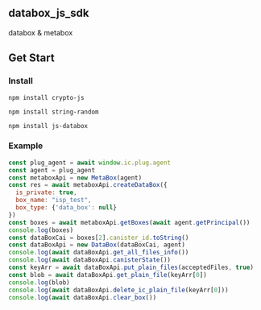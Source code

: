 ## databox_js_sdk

databox & metabox

## Get Start

### Install

`npm install crypto-js`

`npm install string-random`

`npm install js-databox`

### Example

```js
const plug_agent = await window.ic.plug.agent
const agent = plug_agent
const metaboxApi = new MetaBox(agent)
const res = await metaboxApi.createDataBox({
  is_private: true,
  box_name: "isp_test",
  box_type: {'data_box': null}
})
const boxes = await metaboxApi.getBoxes(await agent.getPrincipal())
console.log(boxes)
const dataBoxCai = boxes[2].canister_id.toString()
const dataBoxApi = new DataBox(dataBoxCai, agent)
console.log(await dataBoxApi.get_all_files_info())
console.log(await dataBoxApi.canisterState())
const keyArr = await dataBoxApi.put_plain_files(acceptedFiles, true)
const blob = await dataBoxApi.get_plain_file(keyArr[0])
console.log(blob)
console.log(await dataBoxApi.delete_ic_plain_file(keyArr[0]))
console.log(await dataBoxApi.clear_box())
```
